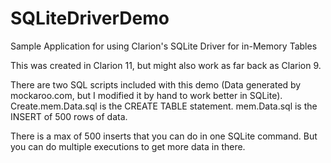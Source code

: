 # SQLiteDriverDemo
Sample Application for using Clarion's SQLite Driver for in-Memory Tables

This was created in Clarion 11, but might also work as far back as Clarion 9.

There are two SQL scripts included with this demo (Data generated by mockaroo.com, but I modified it by hand to work better in SQLite).
Create.mem.Data.sql is the CREATE TABLE statement. 
mem.Data.sql is the INSERT of 500 rows of data.

There is a max of 500 inserts that you can do in one SQLite command. But you can do multiple executions to get more data in there.